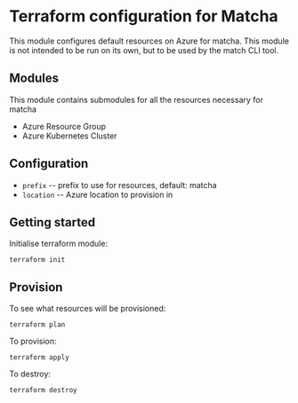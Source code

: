 # Terraform configuration for Matcha

This module configures default resources on Azure for matcha. This module is not intended to be run on its own, but to be used by the match CLI tool.

## Modules

This module contains submodules for all the resources necessary for matcha
* Azure Resource Group
* Azure Kubernetes Cluster

## Configuration
* `prefix` -- prefix to use for resources, default: matcha
* `location` -- Azure location to provision in

## Getting started

Initialise terraform module:

```
terraform init
```

## Provision

To see what resources will be provisioned:

```
terraform plan
```

To provision:

```
terraform apply
```

To destroy:

```
terraform destroy
```
